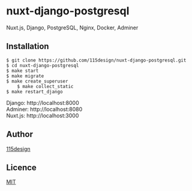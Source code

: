 # nuxt-django-postgresql
Nuxt.js, Django, PostgreSQL, Nginx, Docker, Adminer

## Installation

    $ git clone https://github.com/115design/nuxt-django-postgresql.git
    $ cd nuxt-django-postgresql
    $ make start
    $ make migrate
    $ make create_superuser
		$ make collect_static
    $ make restart_django
		
Django: http://localhost:8000  
Adminer: http://localhost:8080  
Nuxt.js: http://localhost:3000

## Author

[115design](http://115design.main.jp/)

## Licence

[MIT](https://opensource.org/licenses/MIT)
